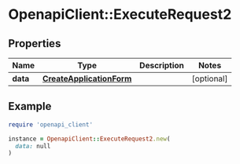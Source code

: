 # OpenapiClient::ExecuteRequest2

## Properties

| Name | Type | Description | Notes |
| ---- | ---- | ----------- | ----- |
| **data** | [**CreateApplicationForm**](CreateApplicationForm.md) |  | [optional] |

## Example

```ruby
require 'openapi_client'

instance = OpenapiClient::ExecuteRequest2.new(
  data: null
)
```

